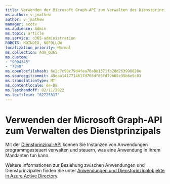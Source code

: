 ```yaml
---
title: Verwenden der Microsoft Graph-API zum Verwalten des Dienstprinzipals
ms.author: v-jmathew
author: v-jmathew
manager: scotv
ms.audience: Admin
ms.topic: article
ms.service: o365-administration
ROBOTS: NOINDEX, NOFOLLOW
localization_priority: Normal
ms.collection: Adm_O365
ms.custom:
- "9004345"
- "7848"
ms.openlocfilehash: 6e2c7c99c79d4fea76a8e1371fb28d263998828e
ms.sourcegitcommit: 49eaa1417714617d768df85fd79b65e35b6e5c83
ms.translationtype: MT
ms.contentlocale: de-DE
ms.lasthandoff: 02/11/2022
ms.locfileid: "62725317"
---
```

# <a name="use-microsoft-graph-api-to-manage-service-principal"></a>Verwenden der Microsoft Graph-API zum Verwalten des Dienstprinzipals

Mit der [Dienstprinzipal-API](https://docs.microsoft.com/graph/api/resources/serviceprincipal) können Sie Instanzen von Anwendungen programmgesteuert verwalten und steuern, was eine Anwendung in Ihrem Mandanten tun kann.

Weitere Informationen zur Beziehung zwischen Anwendungen und Dienstprinzipalen finden Sie unter [Anwendungen und Dienstprinzipalobjekte in Azure Active Directory](https://docs.microsoft.com/azure/active-directory/develop/app-objects-and-service-principals).

